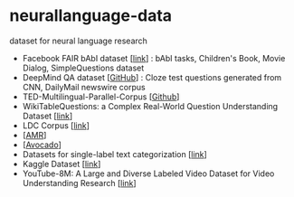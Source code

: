 # neurallanguage-data
dataset for neural language research

- Facebook FAIR bAbI dataset [[link](https://research.facebook.com/researchers/1543934539189348)] : bAbI tasks, Children's Book, Movie Dialog, SimpleQuestions dataset
- DeepMind QA dataset [[GitHub](https://github.com/deepmind/rc-data)] : Cloze test questions generated from CNN, DailyMail newswire corpus
- TED-Multilingual-Parallel-Corpus [[Github](https://github.com/ajinkyakulkarni14/TED-Multilingual-Parallel-Corpus)]
- WikiTableQuestions: a Complex Real-World Question Understanding Dataset [[link](http://nlp.stanford.edu/blog/wikitablequestions-a-complex-real-world-question-understanding-dataset/)]
- LDC Corpus [[link](https://catalog.ldc.upenn.edu/)]
 - [[AMR](https://catalog.ldc.upenn.edu/LDC2014T12 )]
 - [[Avocado](https://catalog.ldc.upenn.edu/LDC2015T03)]
- Datasets for single-label text categorization [[link](http://ana.cachopo.org/datasets-for-single-label-text-categorization)]
- Kaggle Dataset [[link](https://www.kaggle.com/datasets)]
- YouTube-8M: A Large and Diverse Labeled Video Dataset for Video Understanding Research [[link](https://research.googleblog.com/2016/09/announcing-youtube-8m-large-and-diverse.html)]
